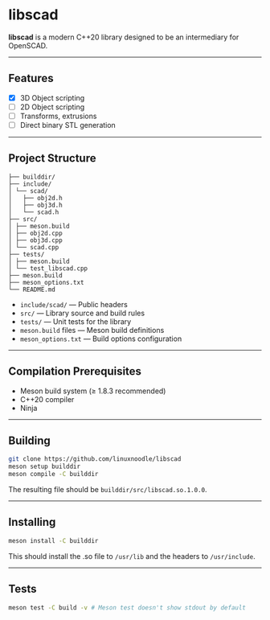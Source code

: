 # libscad

**libscad** is a modern C++20 library designed to be an intermediary for OpenSCAD.

---

## Features
- [X] 3D Object scripting
- [ ] 2D Object scripting
- [ ] Transforms, extrusions
- [ ] Direct binary STL generation

---

## Project Structure
```
├── builddir/
├── include/
│ └── scad/
│   ├── obj2d.h
│   ├── obj3d.h
│   └── scad.h
├── src/
│ ├── meson.build
│ ├── obj2d.cpp
│ ├── obj3d.cpp
│ └── scad.cpp
├── tests/
│ ├── meson.build
│ └── test_libscad.cpp
├── meson.build
├── meson_options.txt
└── README.md
```

- `include/scad/` — Public headers
- `src/` — Library source and build rules
- `tests/` — Unit tests for the library
- `meson.build` files — Meson build definitions
- `meson_options.txt` — Build options configuration

---

## Compilation Prerequisites

- Meson build system (≥ 1.8.3 recommended)
- C++20 compiler
- Ninja

---

## Building


```bash
git clone https://github.com/linuxnoodle/libscad
meson setup builddir
meson compile -C builddir
```

The resulting file should be `builddir/src/libscad.so.1.0.0`.

---

## Installing

```bash
meson install -C builddir
```

This should install the .so file to `/usr/lib` and the headers to `/usr/include`.

---

## Tests

```bash
meson test -C build -v # Meson test doesn't show stdout by default
```
